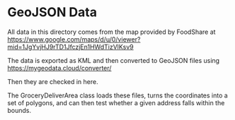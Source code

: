 GeoJSON Data
============

All data in this directory comes from the map provided by FoodShare at https://www.google.com/maps/d/u/0/viewer?mid=1JgYvjHJ9rTD1JfczjEn1HWdTizVlKsv9

The data is exported as KML and then converted to GeoJSON files using https://mygeodata.cloud/converter/

Then they are checked in here.

The GroceryDeliverArea class loads these files, turns the coordinates into a
set of polygons, and can then test whether a given address falls within the
bounds.
